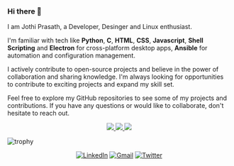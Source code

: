 ### Hi there 👋

I am Jothi Prasath, a Developer, Desinger and Linux enthusiast.

I'm familiar with tech like **Python**, **C**, **HTML**, **CSS**, **Javascript**, **Shell Scripting** and **Electron** for cross-platform desktop apps, **Ansible** for automation and configuration management.

I actively contribute to open-source projects and believe in the power of collaboration and sharing knowledge. I'm always looking for opportunities to contribute to exciting projects and expand my skill set.

Feel free to explore my GitHub repositories to see some of my projects and contributions. If you have any questions or would like to collaborate, don't hesitate to reach out.


<p align="center">
  <a href="https://github.com/jothi-prasath">
    <img src="http://github-profile-summary-cards.vercel.app/api/cards/profile-details?username=jothi-prasath&theme=transparent" />
  </a>
  <a href="https://github.com/jothi-prasath">
    <img src="https://github-readme-streak-stats.herokuapp.com/?user=jothi-prasath&hide_border=true&card_width=338&theme=transparent" />
  </a>
  <a href="https://github.com/jothi-prasath">
    <img src="http://github-profile-summary-cards.vercel.app/api/cards/stats?username=jothi-prasath&theme=transparent" />
  </a>
</p>

![trophy](https://github-profile-trophy.vercel.app/?username=jothi-prasath&no-bg=true&row=1&column=9)

<div align="center">

[![LinkedIn](https://img.shields.io/badge/linkedin-%230077B5.svg?style=for-the-badge&logo=linkedin&logoColor=white)](https://www.linkedin.com/in/jothi-prasath/)
[![Gmail](https://img.shields.io/badge/Gmail-D14836?style=for-the-badge&logo=gmail&logoColor=white)](mailto:jothiprasath2@gmail.com)
[![Twitter](https://img.shields.io/badge/Twitter-%231DA1F2.svg?style=for-the-badge&logo=Twitter&logoColor=white)](https://twitter.com/jothiprasath4)

</div>